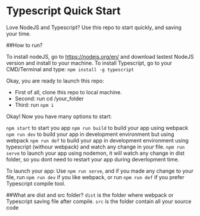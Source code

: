 # Typescript Quick Start

Love NodeJS and Typescript? Use this repo to start quickly, and saving your time.

##How to run?

To install nodeJS, go to https://nodejs.org/en/ and download lastest NodeJS version and install to your machine.
To install Typescript, go to your CMD/Terminal and type: `npm install -g typescript`

Okay, you are ready to launch this repo:

- First of all, clone this repo to local machine.
- Second: run cd /your_folder
- Third: run `npm i`

Okay! Now you have many options to start:

`npm start`  to start you app
`npm run build` to build your app using webpack
`npm run dev` to build your app in development environment but using webpack
`npm run def` to build your app in development environment using typescript (withour webpack) and watch any change in your file.
`npm run serve` to launch your app using nodemon, it will watch any change in dist folder, so you dont need to restart your app during deverlopment time.



To launch your app: Use `npm run serve`, and if you made any change to your file, run `npm run dev` if you like webpack, or run `npm run def` if you prefer Typescript compile tool.


##What are dist and src folder?
`dist` is the folder where webpack or Typescript saving file after compile.
`src` is the folder contain all your source code









